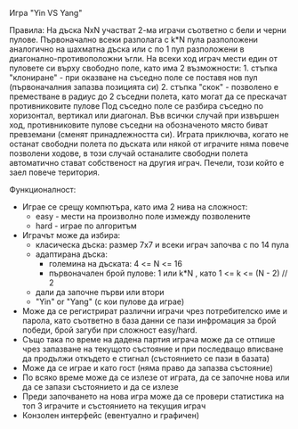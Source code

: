 Игра "Yin VS Yang"

Правила:
На дъска NxN участват 2-ма играчи съответно с бели и черни пулове.
Първоначално всеки разполага с k*N пула разположени аналогично на
шахматна дъска или с по 1 пул разположени в диагонално-противоположни
ъгли. На всеки ход играч мести един от пуловете си върху свободно поле,
като има 2 възможности:
    1. стъпка "клониране" - при оказване на съседно поле се поставя
                            нов пул (първоначалния запазва позицията си)
    2. стъпка "скок" - позволено е преместване в радиус до 2 съседни полета,
                       като могат да се прескачат противниковите пулове
Под съседно поле се разбира съседно по хоризонтал, вертикал или диагонал.
Във всички случай при извършен ход, противниковите пулове съседни на
обозначеното място биват превземани (сменят принадлежността си).
Играта приключва, когато не останат свободни полета по дъската
или някой от играчите няма повече позволени ходове, в този случай
останалите свободни полета автоматично стават собственост на другия
играч. Печели, този който е заел повече територия.

Функционалност:
- Играе се срещу компютъра, като има 2 нива на сложност:
  - easy - мести на произволно поле измежду позволените
  - hard - играе по алгоритъм
- Играчът може да избира:
  - класическа дъска: размер 7х7 и всеки играч започва с по 14 пула
  - адаптирана дъска:
    - големина на дъската: 4 <= N <= 16
    - първоначален брой пулове: 1 или k*N , като 1 <= k <= (N - 2) // 2
  - дали да започне първи или втори
  - "Yin" or "Yang" (с кои пулове да играе)
- Може да се регистрират различни играчи чрез потребителско име и парола,
  като съответно в база данни се пази инфромация за брой победи, брой загуби
  при сложност easy/hard.
- Също така по време на дадена партия играча може да се отпише чрез запазване
  на текущото състояние и при последващо вписване да продължи откъдето е
  стигнал (състоянието се пази в базата)
- Може да се играе и като гост (няма право да запазва състояние)
- По всяко време може да се излезе от играта, да се започне нова
  или да се запази състоянието и да се излезе
- Преди започването на нова игра може да се провери статистика на топ 3
  играчите и състоянието на текущия играч
- Конзолен интерфейс (евентуално и графичен)
